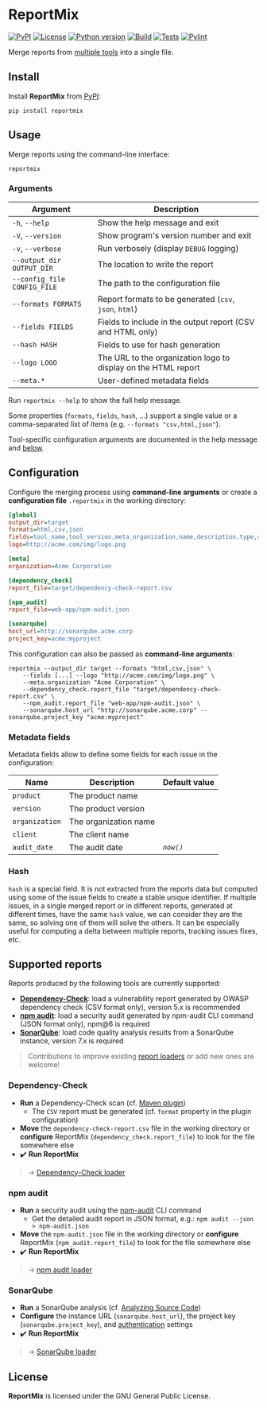 # ReportMix

[![PyPI](https://img.shields.io/pypi/v/reportmix?style=flat-square)](https://pypi.org/project/reportmix/)
[![License](https://img.shields.io/github/license/GaelGirodon/reportmix?color=informational&style=flat-square)](https://github.com/GaelGirodon/reportmix/blob/master/LICENSE)
[![Python version](https://img.shields.io/pypi/pyversions/reportmix?style=flat-square)](https://pypi.org/project/reportmix/)
[![Build](https://img.shields.io/azure-devops/build/gaelgirodon/reportmix/10?style=flat-square)](https://dev.azure.com/gaelgirodon/reportmix)
[![Tests](https://img.shields.io/azure-devops/tests/gaelgirodon/reportmix/10?style=flat-square)](https://dev.azure.com/gaelgirodon/reportmix)
[![Pylint](https://img.shields.io/badge/pylint-9.34-success?style=flat-square)](tasks.yml#L28)

Merge reports from [multiple tools](#supported-reports) into a single file.

## Install

Install **ReportMix** from [PyPI](https://pypi.org/project/reportmix/):

```shell
pip install reportmix
```

## Usage

Merge reports using the command-line interface:

```shell
reportmix
```

### Arguments

| Argument                    | Description                                                    |
| --------------------------- | -------------------------------------------------------------- |
| `-h`, `--help`              | Show the help message and exit                                 |
| `-V`, `--version`           | Show program's version number and exit                         |
| `-v`, `--verbose`           | Run verbosely (display `DEBUG` logging)                        |
| `--output_dir OUTPUT_DIR`   | The location to write the report                               |
| `--config_file CONFIG_FILE` | The path to the configuration file                             |
| `--formats FORMATS`         | Report formats to be generated (`csv`, `json`, `html`)         |
| `--fields FIELDS`           | Fields to include in the output report (CSV and HTML only)     |
| `--hash HASH`               | Fields to use for hash generation                              |
| `--logo LOGO`               | The URL to the organization logo to display on the HTML report |
| `--meta.*`                  | User-defined metadata fields                                   |

Run `reportmix --help` to show the full help message.

Some properties (`formats`, `fields`, `hash`, ...) support a single value
or a comma-separated list of items (e.g. `--formats "csv,html,json"`).

Tool-specific configuration arguments are documented in the help message
and [below](#supported-reports).

## Configuration

Configure the merging process using **command-line arguments**
or create a **configuration file** `.reportmix` in the working directory:

```ini
[global]
output_dir=target
formats=html,csv,json
fields=tool_name,tool_version,meta_organization,name,description,type,severity,subject_name
logo=http://acme.com/img/logo.png

[meta]
organization=Acme Corporation

[dependency_check]
report_file=target/dependency-check-report.csv

[npm_audit]
report_file=web-app/npm-audit.json

[sonarqube]
host_url=http://sonarqube.acme.corp
project_key=acme:myproject
```

This configuration can also be passed as **command-line arguments**:

```shell
reportmix --output_dir target --formats "html,csv,json" \
    --fields [...] --logo "http://acme.com/img/logo.png" \
    --meta.organization "Acme Corporation" \
    --dependency_check.report_file "target/dependency-check-report.csv" \
    --npm_audit.report_file "web-app/npm-audit.json" \
    --sonarqube.host_url "http://sonarqube.acme.corp" --sonarqube.project_key "acme:myproject"
```

### Metadata fields

Metadata fields allow to define some fields for each issue in the configuration:

| Name           | Description           | Default value |
| -------------- | --------------------- | ------------- |
| `product`      | The product name      |               |
| `version`      | The product version   |               |
| `organization` | The organization name |               |
| `client`       | The client name       |               |
| `audit_date`   | The audit date        | _`now()`_     |

### Hash

`hash` is a special field. It is not extracted from the reports data but
computed using some of the issue fields to create a stable unique identifier.
If multiple issues, in a single merged report or in different reports,
generated at different times, have the same `hash` value, we can consider
they are the same, so solving one of them will solve the others. It can be
especially useful for computing a delta between multiple reports, tracking
issues fixes, etc.

## Supported reports

Reports produced by the following tools are currently supported:

- [**Dependency-Check**](#dependency-check):
  load a vulnerability report generated by OWASP dependency check
  (CSV format only), version 5.x is recommended
- [**npm audit**](#npm-audit):
  load a security audit generated by npm-audit CLI command
  (JSON format only), npm@6 is required
- [**SonarQube**](#sonarqube):
  load code quality analysis results from a SonarQube instance,
  version 7.x is required

> Contributions to improve existing [report loaders](reportmix/loaders)
> or add new ones are welcome!

### Dependency-Check

- **Run** a Dependency-Check scan (cf. [Maven plugin](https://jeremylong.github.io/DependencyCheck/dependency-check-maven/))
  - The `CSV` report must be generated (cf. `format` property in the plugin configuration)
- **Move** the `dependency-check-report.csv` file in the working directory
  or **configure** ReportMix (`dependency_check.report_file`) to look for the file somewhere else
- :heavy_check_mark: **Run ReportMix**

> → [Dependency-Check loader](reportmix/loaders/dependency_check.py)

### npm audit

- **Run** a security audit using the [npm-audit](https://docs.npmjs.com/cli/audit) CLI command
  - Get the detailed audit report in JSON format, e.g.: `npm audit --json > npm-audit.json`
- **Move** the `npm-audit.json` file in the working directory
  or **configure** ReportMix (`npm_audit.report_file`) to look for the file somewhere else
- :heavy_check_mark: **Run ReportMix**

> → [npm audit loader](reportmix/loaders/npm_audit.py)

### SonarQube

- **Run** a SonarQube analysis (cf. [Analyzing Source Code](https://docs.sonarqube.org/latest/analysis/overview/))
- **Configure** the instance URL (`sonarqube.host_url`), the project key (`sonarqube.project_key`),
  and [authentication](https://docs.sonarqube.org/latest/extend/web-api/) settings
- :heavy_check_mark: **Run ReportMix**

> → [SonarQube loader](reportmix/loaders/sonarqube.py)

## License

**ReportMix** is licensed under the GNU General Public License.
